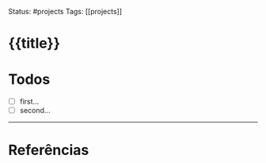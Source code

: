 Status: #projects
Tags: [[projects]]

# {{title}}

# Todos
- [ ] first...
- [ ] second...

---
# Referências